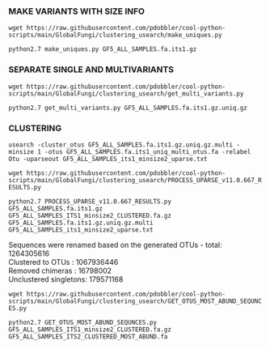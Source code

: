 ### MAKE VARIANTS WITH SIZE INFO

`wget https://raw.githubusercontent.com/pdobbler/cool-python-scripts/main/GlobalFungi/clustering_usearch/make_uniques.py`

`python2.7 make_uniques.py GF5_ALL_SAMPLES.fa.its1.gz` 

### SEPARATE SINGLE AND MULTIVARIANTS

`wget https://raw.githubusercontent.com/pdobbler/cool-python-scripts/main/GlobalFungi/clustering_usearch/get_multi_variants.py`

`python2.7 get_multi_variants.py GF5_ALL_SAMPLES.fa.its1.gz.uniq.gz` 

### CLUSTERING

`usearch -cluster_otus GF5_ALL_SAMPLES.fa.its1.gz.uniq.gz.multi -minsize 1 -otus GF5_ALL_SAMPLES.fa.its1_uniq_multi_otus.fa -relabel Otu -uparseout GF5_ALL_SAMPLES_its1_minsize2_uparse.txt`

`wget https://raw.githubusercontent.com/pdobbler/cool-python-scripts/main/GlobalFungi/clustering_usearch/PROCESS_UPARSE_v11.0.667_RESULTS.py`

`python2.7 PROCESS_UPARSE_v11.0.667_RESULTS.py GF5_ALL_SAMPLES.fa.its1.gz GF5_ALL_SAMPLES_ITS1_minsize2_CLUSTERED.fa.gz GF5_ALL_SAMPLES.fa.its1.gz.uniq.gz.multi GF5_ALL_SAMPLES_its1_minsize2_uparse.txt`

Sequences were renamed based on the generated OTUs - total: 1264305616  
Clustered to OTUs     : 1067936446  
Removed chimeras      : 16798002  
Unclustered singletons: 179571168  

`wget https://raw.githubusercontent.com/pdobbler/cool-python-scripts/main/GlobalFungi/clustering_usearch/GET_OTUS_MOST_ABUND_SEQUNCES.py`

`python2.7 GET_OTUS_MOST_ABUND_SEQUNCES.py GF5_ALL_SAMPLES_ITS1_minsize2_CLUSTERED.fa.gz GF5_ALL_SAMPLES_ITS2_CLUSTERED_MOST_ABUND.fa`
